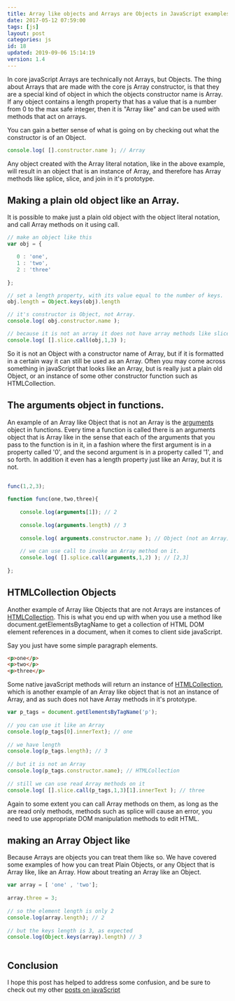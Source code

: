 ```yaml
---
title: Array like objects and Arrays are Objects in JavaScript examples and explanations.
date: 2017-05-12 07:59:00
tags: [js]
layout: post
categories: js
id: 18
updated: 2019-09-06 15:14:19
version: 1.4
---
```


In core javaScript Arrays are technically not Arrays, but Objects. The thing about Arrays that are made with the core js Array constructor, is that they are a special kind of object in which the objects constructor name is Array. If any object contains a length property that has a value that is a number from 0 to the max safe integer, then it is "Array like" and can be used with methods that act on arrays.

<!-- more -->

You can gain a better sense of what is going on by checking out what the constructor is of an Object.

```js
console.log( [].constructor.name ); // Array
```

Any object created with the Array literal notation, like in the above example, will result in an object that is an instance of Array, and therefore has Array methods like splice, slice, and join in it's prototype.

## Making a plain old object like an Array.

It is possible to make just a plain old object with the object literal notation, and call Array methods on it using call.

```js
// make an object like this
var obj = {

   0 : 'one',
   1 : 'two',
   2 : 'three'
   
};

// set a length property, with its value equal to the number of keys.
obj.length = Object.keys(obj).length

// it's constructor is Object, not Array.
console.log( obj.constructor.name );

// because it is not an array it does not have array methods like slice in it's prototype, but we can use Array methods on it by using call.
console.log( [].slice.call(obj,1,3) );
```

So it is not an Object with a constructor name of Array, but if it is formatted in a certain way it can still be used as an Array. Often you may come across something in javaScript that looks like an Array, but is really just a plain old Object, or an instance of some other constructor function such as HTMLCollection.

## The arguments object in functions.

An example of an Array like Object that is not an Array is the [arguments](https://developer.mozilla.org/en-US/docs/Web/JavaScript/Reference/Functions/arguments) object in functions. Every time a function is called there is an arguments object that is Array like in the sense that each of the arguments that you pass to the function is in it, in a fashion where the first argument is in a property called '0', and the second argument is in a property called '1', and so forth. In addition it even has a length property just like an Array, but it is not.

```js
 
func(1,2,3);
 
function func(one,two,three){
 
    console.log(arguments[1]); // 2
 
    console.log(arguments.length) // 3
 
    console.log( arguments.constructor.name ); // Object (not an Array)
 
    // we can use call to invoke an Array method on it.
    console.log( [].splice.call(arguments,1,2) ); // [2,3]
 
};
```

## HTMLCollection Objects

Another example of Array like Objects that are not Arrays are instances of [HTMLCollection](https://developer.mozilla.org/en-US/docs/Web/API/HTMLCollection). This is what you end up with when you use a method like document.getElementsBytagName to get a collection of HTML DOM element references in a document, when it comes to client side javaScript.

Say you just have some simple paragraph elements.

```html
<p>one</p>
<p>two</p>
<p>three</p>
```

Some native javaScript methods will return an instance of [HTMLCollection](https://developer.mozilla.org/en-US/docs/Web/API/HTMLCollection), which is another example of an Array like object that is not an instance of Array, and as such does not have Array methods in it's prototype.

```js
var p_tags = document.getElementsByTagName('p');
 
// you can use it like an Array
console.log(p_tags[0].innerText); // one
 
// we have length
console.log(p_tags.length); // 3
 
// but it is not an Array
console.log(p_tags.constructor.name); // HTMLCollection
 
// still we can use read Array methods on it
console.log( [].slice.call(p_tags,1,3)[1].innerText ); // three
```

Again to some extent you can call Array methods on them, as long as the are read only methods, methods such as splice will cause an error, you need to use appropriate DOM manipulation methods to edit HTML.

## making an Array Object like

Because Arrays are objects you can treat them like so. We have covered some examples of how you can treat Plain Objects, or any Object that is Array like, like an Array. How about treating an Array like an Object.

```js
var array = [ 'one' , 'two'];
 
array.three = 3;
 
// so the element length is only 2
console.log(array.length); // 2
 
// but the keys length is 3, as expected
console.log(Object.keys(array).length) // 3
 
```

## Conclusion

I hope this post has helped to address some confusion, and be sure to check out my other [posts on javaScript](/categories/js/)